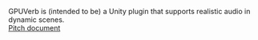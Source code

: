 GPUVerb is (intended to be) a Unity plugin that supports realistic audio in dynamic scenes.   
[Pitch document](https://docs.google.com/document/d/13vPhUUUumYxvRBUESgoLt8qQgjf5yEyAYYaZkLsrO5c/edit)
